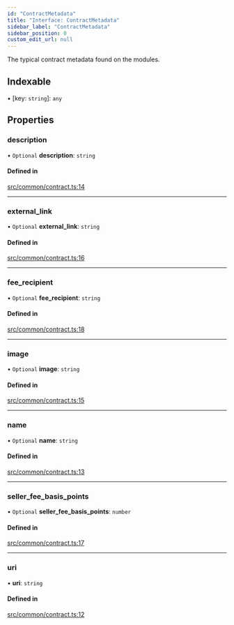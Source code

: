 ```yaml
---
id: "ContractMetadata"
title: "Interface: ContractMetadata"
sidebar_label: "ContractMetadata"
sidebar_position: 0
custom_edit_url: null
---
```


The typical contract metadata found on the modules.

## Indexable

▪ [key: `string`]: `any`

## Properties

### description

• `Optional` **description**: `string`

#### Defined in

[src/common/contract.ts:14](https://github.com/PrasoonPratham/nftlabs-sdk-ts/blob/bd3e5c6/src/common/contract.ts#L14)

___

### external\_link

• `Optional` **external\_link**: `string`

#### Defined in

[src/common/contract.ts:16](https://github.com/PrasoonPratham/nftlabs-sdk-ts/blob/bd3e5c6/src/common/contract.ts#L16)

___

### fee\_recipient

• `Optional` **fee\_recipient**: `string`

#### Defined in

[src/common/contract.ts:18](https://github.com/PrasoonPratham/nftlabs-sdk-ts/blob/bd3e5c6/src/common/contract.ts#L18)

___

### image

• `Optional` **image**: `string`

#### Defined in

[src/common/contract.ts:15](https://github.com/PrasoonPratham/nftlabs-sdk-ts/blob/bd3e5c6/src/common/contract.ts#L15)

___

### name

• `Optional` **name**: `string`

#### Defined in

[src/common/contract.ts:13](https://github.com/PrasoonPratham/nftlabs-sdk-ts/blob/bd3e5c6/src/common/contract.ts#L13)

___

### seller\_fee\_basis\_points

• `Optional` **seller\_fee\_basis\_points**: `number`

#### Defined in

[src/common/contract.ts:17](https://github.com/PrasoonPratham/nftlabs-sdk-ts/blob/bd3e5c6/src/common/contract.ts#L17)

___

### uri

• **uri**: `string`

#### Defined in

[src/common/contract.ts:12](https://github.com/PrasoonPratham/nftlabs-sdk-ts/blob/bd3e5c6/src/common/contract.ts#L12)
